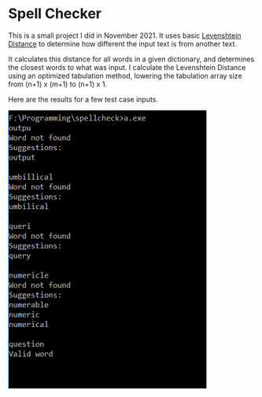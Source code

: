 # Spell Checker

This is a small project I did in November 2021. It uses basic [Levenshtein Distance](https://en.wikipedia.org/wiki/Levenshtein_distance) to determine how different the input text is from another text. 

It calculates this distance for all words in a given dictionary, and determines the closest words to what was input. I calculate the Levenshtein Distance using an optimized tabulation method, lowering the tabulation array size from (n+1) x (m+1) to (n+1) x 1.

Here are the results for a few test case inputs.

![Example Image](Example.PNG?raw=true "Example Image")

